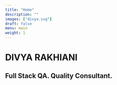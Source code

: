 ```yaml
---
title: "Home"
description: ""
images: ["divya.svg"]
draft: false
menu: main
weight: 1
---
```


# DIVYA RAKHIANI
## Full Stack QA. Quality Consultant.
